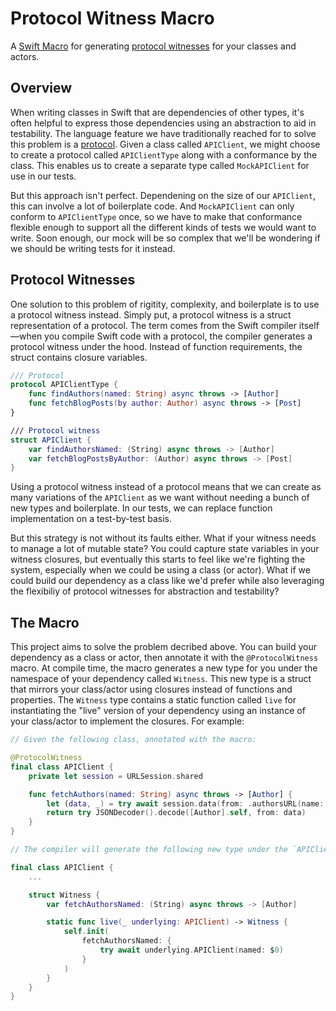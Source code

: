 # Protocol Witness Macro

A [Swift Macro](https://docs.swift.org/swift-book/documentation/the-swift-programming-language/macros/) for generating
[protocol witnesses](https://www.pointfree.co/collections/protocol-witnesses/alternatives-to-protocols) for your classes
and actors.

## Overview

When writing classes in Swift that are dependencies of other types, it's often helpful to express those dependencies
using an abstraction to aid in testability. The language feature we have traditionally reached for to solve this problem
is a [protocol](https://docs.swift.org/swift-book/documentation/the-swift-programming-language/protocols/). Given a
class called `APIClient`, we might choose to create a protocol called `APIClientType` along with a conformance by the
class. This enables us to create a separate type called `MockAPIClient` for use in our tests.

But this approach isn't perfect. Dependening on the size of our `APIClient`, this can involve a lot of boilerplate code.
And `MockAPIClient` can only conform to `APIClientType` once, so we have to make that conformance flexible enough to
support all the different kinds of tests we would want to write. Soon enough, our mock will be so complex that we'll be
wondering if we should be writing tests for it instead.

## Protocol Witnesses

One solution to this problem of rigitity, complexity, and boilerplate is to use a protocol witness instead. Simply put,
a protocol witness is a struct representation of a protocol. The term comes from the Swift compiler itself—when you
compile Swift code with a protocol, the compiler generates a protocol witness under the hood. Instead of function
requirements, the struct contains closure variables.

```swift
/// Protocol
protocol APIClientType {
    func findAuthors(named: String) async throws -> [Author]
    func fetchBlogPosts(by author: Author) async throws -> [Post]
}

/// Protocol witness
struct APIClient {
    var findAuthorsNamed: (String) async throws -> [Author]
    var fetchBlogPostsByAuthor: (Author) async throws -> [Post]
}
```

Using a protocol witness instead of a protocol means that we can create as many variations of the `APIClient` as we want
without needing a bunch of new types and boilerplate. In our tests, we can replace function implementation on a
test-by-test basis.

But this strategy is not without its faults either. What if your witness needs to manage a lot of mutable state? You
could capture state variables in your witness closures, but eventually this starts to feel like we're fighting the
system, especially when we could be using a class (or actor). What if we could build our dependency as a class like we'd
prefer while also leveraging the flexibiliy of protocol witnesses for abstraction and testability?

## The Macro

This project aims to solve the problem decribed above. You can build your dependency as a class or actor, then annotate
it with the `@ProtocolWitness` macro. At compile time, the macro generates a new type for you under the namespace of
your dependency called `Witness`. This new type is a struct that mirrors your class/actor using closures instead of
functions and properties. The `Witness` type contains a static function called `live` for instantiating the "live"
version of your dependency using an instance of your class/actor to implement the closures. For example:

```swift
// Given the following class, annotated with the macro:

@ProtocolWitness
final class APIClient {
    private let session = URLSession.shared

    func fetchAuthors(named: String) async throws -> [Author] {
        let (data, _) = try await session.data(from: .authorsURL(name: name))
        return try JSONDecoder().decode([Author].self, from: data)
    }
}

// The compiler will generate the following new type under the `APIClient` namespace:

final class APIClient {
    ...

    struct Witness {
        var fetchAuthorsNamed: (String) async throws -> [Author]

        static func live(_ underlying: APIClient) -> Witness {
            self.init(
                fetchAuthorsNamed: {
                    try await underlying.APIClient(named: $0)
                }
            )
        }
    }
}
```
